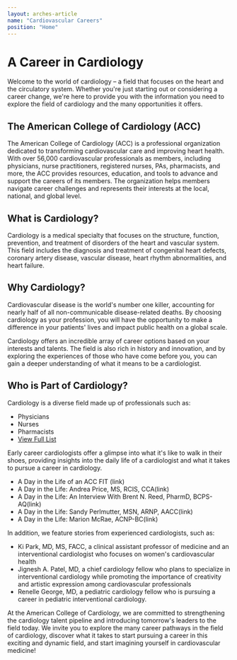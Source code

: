 ```yaml
---
layout: arches-article
name: "Cardiovascular Careers"
position: "Home"
---
```


# A Career in Cardiology

Welcome to the world of cardiology – a field that focuses on the heart and the circulatory system. Whether you're just starting out or considering a career change, we're here to provide you with the information you need to explore the field of cardiology and the many opportunities it offers. 

## The American College of Cardiology (ACC)

The American College of Cardiology (ACC) is a professional organization dedicated to transforming cardiovascular care and improving heart health. With over 56,000 cardiovascular professionals as members, including physicians, nurse practitioners, registered nurses, PAs, pharmacists, and more, the ACC provides resources, education, and tools to advance and support the careers of its members. The organization helps members navigate career challenges and represents their interests at the local, national, and global level. 

## What is Cardiology?

Cardiology is a medical specialty that focuses on the structure, function, prevention, and treatment of disorders of the heart and vascular system. This field includes the diagnosis and treatment of congenital heart defects, coronary artery disease, vascular disease, heart rhythm abnormalities, and heart failure. 

## Why Cardiology?

Cardiovascular disease is the world's number one killer, accounting for nearly half of all non-communicable disease-related deaths. By choosing cardiology as your profession, you will have the opportunity to make a difference in your patients' lives and impact public health on a global scale. 

Cardiology offers an incredible array of career options based on your interests and talents. The field is also rich in history and innovation, and by exploring the experiences of those who have come before you, you can gain a deeper understanding of what it means to be a cardiologist. 

## Who is Part of Cardiology?

Cardiology is a diverse field made up of professionals such as:

* Physicians
* Nurses
* Pharmacists
* [View Full List](#)


Early career cardiologists offer a glimpse into what it's like to walk in their shoes, providing insights into the daily life of a cardiologist and what it takes to pursue a career in cardiology.

-	A Day in the Life of an ACC FIT (link)
-	A Day in the Life: Andrea Price, MS, RCIS, CCA(link)
-	A Day in the Life: An Interview With Brent N. Reed, PharmD, BCPS-AQ(link)
-	A Day in the Life: Sandy Perlmutter, MSN, ARNP, AACC(link)
-	A Day in the Life: Marion McRae, ACNP-BC(link)


In addition, we feature stories from experienced cardiologists, such as:

* Ki Park, MD, MS, FACC, a clinical assistant professor of medicine and an interventional cardiologist who focuses on women's cardiovascular health
* Jignesh A. Patel, MD, a chief cardiology fellow who plans to specialize in interventional cardiology while promoting the importance of creativity and artistic expression among cardiovascular professionals
* Renelle George, MD, a pediatric cardiology fellow who is pursuing a career in pediatric interventional cardiology.


At the American College of Cardiology, we are committed to strengthening the cardiology talent pipeline and introducing tomorrow's leaders to the field today. We invite you to explore the many career pathways in the field of cardiology, discover what it takes to start pursuing a career in this exciting and dynamic field, and start imagining yourself in cardiovascular medicine!


